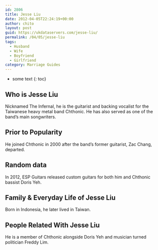 ```yaml
---
id: 2806
title: Jesse Liu
date: 2012-04-05T22:24:19+00:00
author: chito
layout: post
guid: https://ukdataservers.com/jesse-liu/
permalink: /04/05/jesse-liu
tags:
  - Husband
  - Wife
  - Boyfriend
  - Girlfriend
category: Marriage Guides
---
```


* some text
{: toc}
          
          
## Who is  Jesse Liu
                  
                  
                  
Nicknamed The Infernal, he is the guitarist and backing vocalist for the Taiwanese heavy metal band Chthonic. He has also served as one of the band&#8217;s main songwriters. 
                  
                
                
                
## Prior to Popularity 
                  
                  
                  
He joined Chthonic in 2000 after the band&#8217;s former guitarist, Zac Chang, departed. 
                  
                
                
                
## Random data 
                  
                  
                  
In 2012, ESP Guitars released custom guitars for both him and Chthonic bassist Doris Yeh. 
                  
                
                
                
## Family & Everyday Life of Jesse Liu
                  
                  
                  
Born in Indonesia, he later lived in Taiwan. 
                  
                
                
                
## People Related With  Jesse Liu
                  
                  
                  
He is a member of Chthonic alongside Doris Yeh and musician turned politician Freddy Lim. 
                  
                
              
            
          
          
          
    
    
  
